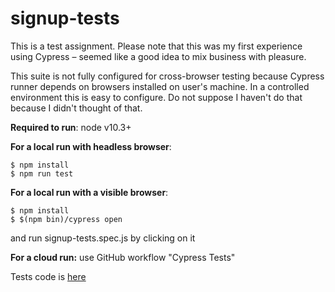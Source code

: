 # signup-tests

This is a test assignment. 
Please note that this was my first experience using Cypress – seemed like a good idea to mix business with pleasure.

This suite is not fully configured for cross-browser testing because Cypress runner depends on browsers installed on user's machine.
In a controlled environment this is easy to configure. Do not suppose I haven't do that because I didn't thought of that.

**Required to run**:
node v10.3+

**For a local run with headless browser**:
```
$ npm install
$ npm run test
```

**For a local run with a visible browser**:
```
$ npm install
$ $(npm bin)/cypress open
```
and run signup-tests.spec.js by clicking on it

**For a cloud run:**
use GitHub workflow "Cypress Tests"



Tests code is [here](https://github.com/kirillburton/signup-tests/blob/main/tests/signup-tests.spec.js)